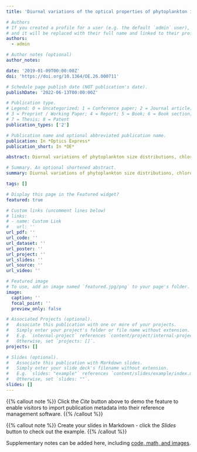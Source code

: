 ```yaml
---
title: 'Diurnal variations of the optical properties of phytoplankton in a laboratory experiment and their implication for using inherent optical properties to measure biomass'

# Authors
# If you created a profile for a user (e.g. the default `admin` user), write the username (folder name) here
# and it will be replaced with their full name and linked to their profile.
authors:
  - admin

# Author notes (optional)
author_notes:

date: '2019-01-09T00:00:00Z'
doi: 'https://doi.org/10.1364/OE.26.000711'

# Schedule page publish date (NOT publication's date).
publishDate: '2022-06-13T00:00:00Z'

# Publication type.
# Legend: 0 = Uncategorized; 1 = Conference paper; 2 = Journal article;
# 3 = Preprint / Working Paper; 4 = Report; 5 = Book; 6 = Book section;
# 7 = Thesis; 8 = Patent
publication_types: ['2']

# Publication name and optional abbreviated publication name.
publication: In *Optics Express*
publication_short: In *OE*

abstract: Diurnal variations of phytoplankton size distributions, chlorophyll, carbon and nitrogen content, in vivo fluorescence and associated optical absorption and scattering properties were observed in the laboratory to help understand in situ and spatial observations. We grew triplicate semi-continuous cultures of T. pseudonana, D. tertiolecta, P. tricornutum and E. huxleyi under a sinusoidal light regime. We observed diurnal variations in the particulate absorption (ap), scattering (bp), attenuation (cp), and backscattering coefficients (bbp), which correlate with carbon and Chl concentrations. Relative variations from sunrise of bbp are slightly lower than those of cp, suggesting that bbp diurnal increases observed in nature are partly caused by phytoplankton. Non-concurrent changes of carbon and Chl-specific backscattering and scattering coefficients and optical cross-sections however indicates that using backscattering to infer scattering or biomass must be done with care.

# Summary. An optional shortened abstract.
summary: Diurnal variations of phytoplankton size distributions, chlorophyll, carbon and nitrogen content, in vivo fluorescence and associated optical absorption...

tags: []

# Display this page in the Featured widget?
featured: true

# Custom links (uncomment lines below)
# links:
# - name: Custom Link
#   url: ''
url_pdf: ''
url_code: ''
url_dataset: ''
url_poster: ''
url_project: ''
url_slides: ''
url_source: ''
url_video: ''

# Featured image
# To use, add an image named `featured.jpg/png` to your page's folder.
image:
  caption: ''
  focal_point: ''
  preview_only: false

# Associated Projects (optional).
#   Associate this publication with one or more of your projects.
#   Simply enter your project's folder or file name without extension.
#   E.g. `internal-project` references `content/project/internal-project/index.md`.
#   Otherwise, set `projects: []`.
projects: []

# Slides (optional).
#   Associate this publication with Markdown slides.
#   Simply enter your slide deck's filename without extension.
#   E.g. `slides: "example"` references `content/slides/example/index.md`.
#   Otherwise, set `slides: ""`.
slides: []
---
```


{{% callout note %}}
Click the _Cite_ button above to demo the feature to enable visitors to import publication metadata into their reference management software.
{{% /callout %}}

{{% callout note %}}
Create your slides in Markdown - click the _Slides_ button to check out the example.
{{% /callout %}}

Supplementary notes can be added here, including [code, math, and images](https://wowchemy.com/docs/writing-markdown-latex/).
